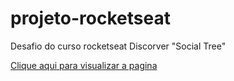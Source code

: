 # projeto-rocketseat

 Desafio do curso rocketseat Discorver "Social Tree"


<a href="https://rafaoliveira93.github.io/projeto-rocketseat/">Clique aqui para visualizar a pagina</a>
